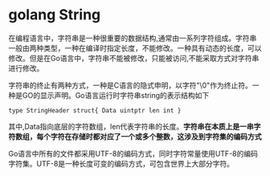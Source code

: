 # golang String

在编程语言中，字符串是一种很重要的数据结构,通常由一系列字符组成。字符串一般由两种类型，一种在编译时指定长度，不能修改。一种具有动态的长度，可以修改。但是在Go语言中，字符串不能被修改，只能被访问,不能采取方式对字符串进行修改。

字符串的终止有两种方式，一种是C语言的隐式申明，以字符"\0"作为终止符。一种是GO的显示声明。Go语言运行时字符串string的表示结构如下

`
   type StringHeader struct{
     Data uintptr
     len int
  }
`

其中,Data指向底层的字符数组，len代表字符串的长度。**字符串在本质上是一串字符数组，每个字符在存储时都对应了一个或多个整数，这涉及到字符集的编码方式** 

Go语言中所有的文件都采用UTF-8的编码方式，同时字符常量使用UTF-8的编码字符集。UTF-8是一种长度可变的编码方式，可包含世界上大部分字符。